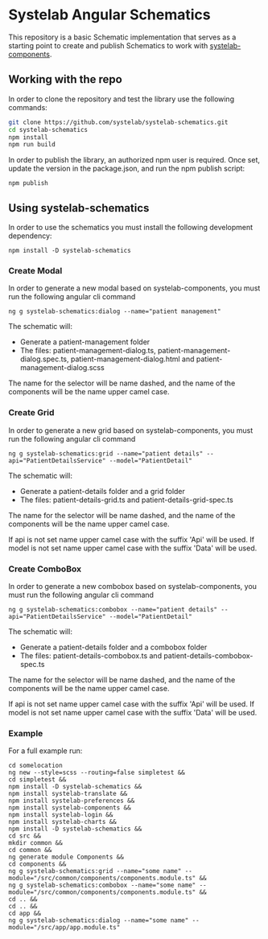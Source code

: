 # Systelab Angular Schematics

This repository is a basic Schematic implementation that serves as a starting point to create and publish Schematics to work with [systelab-components](https://github.com/systelab/systelab-components).

## Working with the repo

In order to clone the repository and test the library use the following commands:

```bash
git clone https://github.com/systelab/systelab-schematics.git
cd systelab-schematics
npm install
npm run build
```

In order to publish the library, an authorized npm user is required. Once set, update the version in the package.json, and run the npm publish script:

```npm
npm publish
```

## Using systelab-schematics

In order to use the schematics you must install the following development dependency:

```
npm install -D systelab-schematics
```

### Create Modal

In order to generate a new modal based on systelab-components, you must run the following angular cli command

```
ng g systelab-schematics:dialog --name="patient management"
```

The schematic will:

- Generate a patient-management folder
- The files: patient-management-dialog.ts, patient-management-dialog.spec.ts, patient-management-dialog.html and patient-management-dialog.scss

The name for the selector will be name dashed, and the name of the components will be the name upper camel case.

### Create Grid

In order to generate a new grid based on systelab-components, you must run the following angular cli command

```
ng g systelab-schematics:grid --name="patient details" --api="PatientDetailsService" --model="PatientDetail"
```

The schematic will:

- Generate a patient-details folder and a grid folder
- The files: patient-details-grid.ts and patient-details-grid-spec.ts

The name for the selector will be name dashed, and the name of the components will be the name upper camel case.

If api is not set name upper camel case with the suffix 'Api' will be used.
If model is not set name upper camel case with the suffix 'Data' will be used.


### Create ComboBox

In order to generate a new combobox based on systelab-components, you must run the following angular cli command

```
ng g systelab-schematics:combobox --name="patient details" --api="PatientDetailsService" --model="PatientDetail"
```

The schematic will:

- Generate a patient-details folder and a combobox folder
- The files: patient-details-combobox.ts and patient-details-combobox-spec.ts

The name for the selector will be name dashed, and the name of the components will be the name upper camel case.

If api is not set name upper camel case with the suffix 'Api' will be used.
If model is not set name upper camel case with the suffix 'Data' will be used.

### Example

For a full example run:

```
cd somelocation
ng new --style=scss --routing=false simpletest &&
cd simpletest &&
npm install -D systelab-schematics &&
npm install systelab-translate &&
npm install systelab-preferences &&
npm install systelab-components &&
npm install systelab-login &&
npm install systelab-charts &&
npm install -D systelab-schematics &&
cd src &&
mkdir common &&
cd common &&
ng generate module Components && 
cd components &&
ng g systelab-schematics:grid --name="some name" --module="/src/common/components/components.module.ts" &&
ng g systelab-schematics:combobox --name="some name" --module="/src/common/components/components.module.ts" &&
cd .. &&
cd .. &&
cd app &&
ng g systelab-schematics:dialog --name="some name" --module="/src/app/app.module.ts"

```
